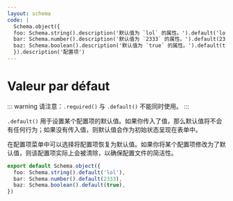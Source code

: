 ```yaml
---
layout: schema
code: |
  Schema.object({
  foo: Schema.string().description('默认值为 `lol` 的属性。').default('lol'),
  bar: Schema.number().description('默认值为 `2333` 的属性。').default(2333),
  baz: Schema.boolean().description('默认值为 `true` 的属性。').default(true),
  }).description('配置项')
---
```


# Valeur par défaut

::: warning
请注意：`.required()` 与 `.default()` 不能同时使用。
:::

`.default()` 用于设置某个配置项的默认值。如果你传入了值，那么默认值将不会有任何行为；如果没有传入值，则默认值会作为初始状态呈现在表单中。

在配置项菜单中可以选择将配置项恢复为默认值。如果你将某个配置项修改为了默认值，则该配置项实际上会被清除，以确保配置文件的简洁性。

```ts
export default Schema.object({
  foo: Schema.string().default('lol'),
  bar: Schema.number().default(2333),
  baz: Schema.boolean().default(true),
})
```
